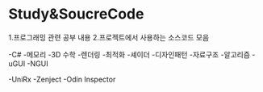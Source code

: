 # Study&SoucreCode
1.프로그래밍 관련 공부 내용
2.프로젝트에서 사용하는 소스코드 모음

-C#
-메모리
-3D 수학
-렌더링
-최적화
-셰이더
-디자인패턴
-자료구조
-알고리즘
-uGUI
-NGUI

-UniRx
-Zenject
-Odin Inspector
